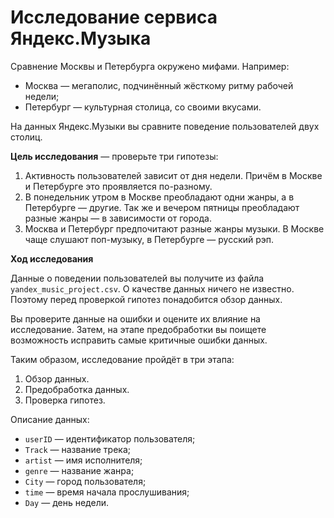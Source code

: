 # Исследование сервиса Яндекс.Музыка

Сравнение Москвы и Петербурга окружено мифами. Например:
 * Москва — мегаполис, подчинённый жёсткому ритму рабочей недели;
 * Петербург — культурная столица, со своими вкусами.

На данных Яндекс.Музыки вы сравните поведение пользователей двух столиц.

**Цель исследования** — проверьте три гипотезы:
1. Активность пользователей зависит от дня недели. Причём в Москве и Петербурге это проявляется по-разному.
2. В понедельник утром в Москве преобладают одни жанры, а в Петербурге — другие. Так же и вечером пятницы преобладают разные жанры — в зависимости от города. 
3. Москва и Петербург предпочитают разные жанры музыки. В Москве чаще слушают поп-музыку, в Петербурге — русский рэп.

**Ход исследования**

Данные о поведении пользователей вы получите из файла `yandex_music_project.csv`. О качестве данных ничего не известно. Поэтому перед проверкой гипотез понадобится обзор данных. 

Вы проверите данные на ошибки и оцените их влияние на исследование. Затем, на этапе предобработки вы поищете возможность исправить самые критичные ошибки данных.
 
Таким образом, исследование пройдёт в три этапа:
 1. Обзор данных.
 2. Предобработка данных.
 3. Проверка гипотез.
 
 Описание данных:
 
* `userID` — идентификатор пользователя;
* `Track` — название трека;  
* `artist` — имя исполнителя;
* `genre` — название жанра;
* `City` — город пользователя;
* `time` — время начала прослушивания;
* `Day` — день недели.


```python

```
